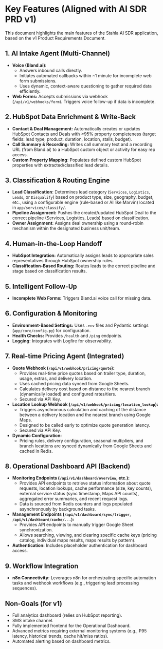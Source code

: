 # Key Features (Aligned with AI SDR PRD v1)

This document highlights the main features of the Stahla AI SDR application, based on the v1 Product Requirements Document.

## 1. AI Intake Agent (Multi-Channel)

* **Voice (Bland.ai):**
  * Answers inbound calls directly.
  * Initiates automated callbacks within ~1 minute for incomplete web form submissions.
  * Uses dynamic, context-aware questioning to gather required data efficiently.
* **Web Forms:** Accepts submissions via webhook (`/api/v1/webhooks/form`). Triggers voice follow-up if data is incomplete.

## 2. HubSpot Data Enrichment & Write-Back

* **Contact & Deal Management:** Automatically creates or updates HubSpot Contacts and Deals with ≥95% property completeness (target fields: lead type, product, duration, location, stalls, budget).
* **Call Summary & Recording:** Writes call summary text and a recording URL (from Bland.ai) to a HubSpot custom object or activity for easy rep access.
* **Custom Property Mapping:** Populates defined custom HubSpot properties with extracted/classified lead details.

## 3. Classification & Routing Engine

* **Lead Classification:** Determines lead category (`Services`, `Logistics`, `Leads`, or `Disqualify`) based on product type, size, geography, budget, etc., using a configurable engine (rule-based or AI like Marvin) located in `app/services/classify/`.
* **Pipeline Assignment:** Pushes the created/updated HubSpot Deal to the correct pipeline (Services, Logistics, Leads) based on classification.
* **Owner Assignment:** Assigns deal ownership using a round-robin mechanism within the designated business unit/team.

## 4. Human-in-the-Loop Handoff

* **HubSpot Integration:** Automatically assigns leads to appropriate sales representatives through HubSpot ownership rules.
* **Classification-Based Routing:** Routes leads to the correct pipeline and stage based on classification results.

## 5. Intelligent Follow-Up

* **Incomplete Web Forms:** Triggers Bland.ai voice call for missing data.

## 6. Configuration & Monitoring

* **Environment-Based Settings:** Uses `.env` files and Pydantic settings (`app/core/config.py`) for configuration.
* **Health Checks:** Provides `/health` and `/ping` endpoints.
* **Logging:** Integrates with Logfire for observability.

## 7. Real-time Pricing Agent (Integrated)

* **Quote Webhook (`/api/v1/webhook/pricing/quote`):**
  * Provides real-time price quotes based on trailer type, duration, usage, extras, and delivery location.
  * Uses cached pricing data synced from Google Sheets.
  * Calculates delivery cost based on distance to the nearest branch (dynamically loaded) and configured rates/tiers.
  * Secured via API Key.
* **Location Lookup Webhook (`/api/v1/webhook/pricing/location_lookup`):**
  * Triggers asynchronous calculation and caching of the distance between a delivery location and the nearest branch using Google Maps.
  * Designed to be called early to optimize quote generation latency.
  * Secured via API Key.
* **Dynamic Configuration:**
  * Pricing rules, delivery configuration, seasonal multipliers, and branch locations are synced dynamically from Google Sheets and cached in Redis.

## 8. Operational Dashboard API (Backend)

* **Monitoring Endpoints (`/api/v1/dashboard/overview`, etc.):**
  * Provides API endpoints to retrieve status information about quote requests, location lookups, cache performance (size, key counts), external service status (sync timestamp, Maps API counts), aggregated error summaries, and recent request logs.
  * Data is sourced from Redis counters and logs populated asynchronously by background tasks.
* **Management Endpoints (`/api/v1/dashboard/sync/trigger`, `/api/v1/dashboard/cache/...`):**
  * Provides API endpoints to manually trigger Google Sheet synchronization.
  * Allows searching, viewing, and clearing specific cache keys (pricing catalog, individual maps results, maps results by pattern).
* **Authentication:** Includes placeholder authentication for dashboard access.

## 9. Workflow Integration

* **n8n Connectivity:** Leverages n8n for orchestrating specific automation tasks and webhook workflows (e.g., triggering lead processing sequences).

## Non-Goals (for v1)

* Full analytics dashboard (relies on HubSpot reporting).
* SMS intake channel.
* Fully implemented frontend for the Operational Dashboard.
* Advanced metrics requiring external monitoring systems (e.g., P95 latency, historical trends, cache hit/miss ratios).
* Automated alerting based on dashboard metrics.
